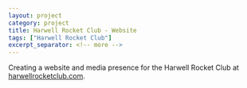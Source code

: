 ```yaml
---
layout: project
category: project
title: Harwell Rocket Club - Website
tags: ["Harwell Rocket Club"]
excerpt_separator: <!-- more -->
---
```


Creating a website and media presence for the Harwell Rocket Club at [harwellrocketclub.com](https://www.harwellrocketclub.com).
